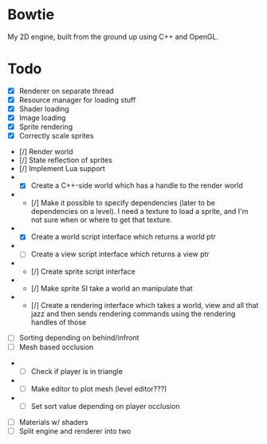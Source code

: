 Bowtie
======

My 2D engine, built from the ground up using C++ and OpenGL.

Todo
======

* [x] Renderer on separate thread
* [x] Resource manager for loading stuff
* [x] Shader loading
* [x] Image loading
* [x] Sprite rendering
* [x] Correctly scale sprites
* [/] Render world
* [/] State reflection of sprites
* [/] Implement Lua support
* - [x] Create a C++-side world which has a handle to the render world
* - [/] Make it possible to specify dependencies (later to be dependencies on a level). I need a texture to load a sprite, and I'm not sure when or where to get that texture.
* - [x] Create a world script interface which returns a world ptr
* - [ ] Create a view script interface which returns a view ptr
* - [/] Create sprite script interface
* - [/] Make sprite SI take a world an manipulate that
* - [/] Create a rendering interface which takes a world, view and all that jazz and then sends rendering commands using the rendering handles of those
* [ ] Sorting depending on behind/infront
* [ ] Mesh based occlusion
* - [ ] Check if player is in triangle
* - [ ] Make editor to plot mesh (level editor???)
* - [ ] Set sort value depending on player occlusion
* [ ] Materials w/ shaders
* [ ] Split engine and renderer into two